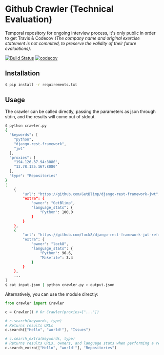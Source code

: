 # Github Crawler (Technical Evaluation)
Temporal repository for ongoing interview process, it's only public in order to get Travis & Codecov _(The company name and original exercise statement 
is not commited, to preserve the validity of their future evaluations)._


[![Build Status](https://travis-ci.org/gabrii/rp_te.svg?branch=master)](https://travis-ci.org/gabrii/rp_te)
[![codecov](https://codecov.io/gh/gabrii/rp_te/branch/master/graph/badge.svg)](https://codecov.io/gh/gabrii/rp_te)


## Installation

```bash
$ pip install -r requirements.txt
```

## Usage

The crawler can be called directly, passing the parameters as json through stdin, and the results will come out of stdout.

```bash
$ python crawler.py
{
  "keywords": [
    "python",
    "django-rest-framework",
    "jwt"
  ],
  "proxies": [
    "194.126.37.94:8080",
    "13.78.125.167:8080"
  ],
  "type": "Repositories"
}
[
    {
        "url": "https://github.com/GetBlimp/django-rest-framework-jwt",
        "extra": {
            "owner": "GetBlimp",
            "language_stats": {
                "Python": 100.0
            }
        }
    },
    {
        "url": "https://github.com/lock8/django-rest-framework-jwt-refresh-token",
        "extra": {
            "owner": "lock8",
            "language_stats": {
                "Python": 96.6,
                "Makefile": 3.4
            }
        }
    },
    ...
]
$ cat input.json | python crawler.py > output.json 

```

Alternatively, you can use the module directly:
```python
from crawler import Crawler

c = Crawler() # Or Crawler(proxies=["..."])

# c.search(keywords, type)
# Returns results URLs
c.search(["Hello", "world!"], "Issues")

# c.search_extra(keywords, type)
# Returns results URLs, owners, and language stats when performing a repository search.
c.search_extra(["Hello", "world!"], "Repositories") 
```
